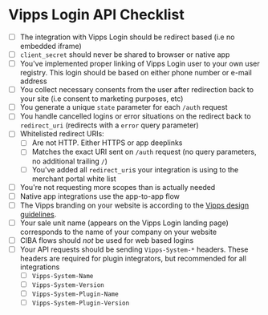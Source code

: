 # Vipps Login API Checklist

- [ ] The integration with Vipps Login should be redirect based (i.e no embedded iframe)
- [ ] `client_secret` should never be shared to browser or native app 
- [ ] You've implemented proper linking of Vipps Login user to your own user registry. This login should be based on either phone number or e-mail address
- [ ] You collect necessary consents from the user after redirection back to your site (i.e consent to marketing purposes, etc)  
- [ ] You generate a unique `state` parameter for each `/auth` request
- [ ] You handle cancelled logins or error situations on the redirect back to `redirect_uri` (redirects with a `error` query parameter)  
- [ ] Whitelisted redirect URIs:
    - [ ] Are not HTTP. Either HTTPS or app deeplinks
    - [ ] Matches the exact URI sent on `/auth` request (no query parameters, no additional trailing `/`)
    - [ ] You've added all `redirect_uri`s your integration is using to the merchant portal white list
- [ ] You're not requesting more scopes than is actually needed
- [ ] Native app integrations use the app-to-app flow
- [ ] The Vipps branding on your website is according to the
      [Vipps design guidelines](https://github.com/vippsas/vipps-design-guidelines).
- [ ] Your sale unit name (appears on the Vipps Login landing page) corresponds to the name of your company on your website
- [ ] CIBA flows should _not_ be used for web based logins
- [ ] Your API requests should be sending `Vipps-System-*` headers. These headers are required for plugin integrators, but recommended for all integrations 
  - [ ] `Vipps-System-Name`
  - [ ] `Vipps-System-Version`
  - [ ] `Vipps-System-Plugin-Name`
  - [ ] `Vipps-System-Plugin-Version`